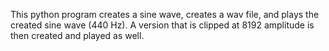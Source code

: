 This python program creates a sine wave, creates a wav file, and plays the created sine wave (440 Hz).
A version that is clipped at 8192 amplitude is then created and played as well.
